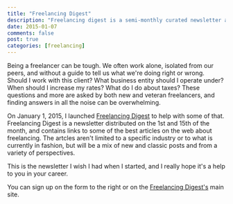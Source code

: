 ```yaml
---
title: "Freelancing Digest"
description: "Freelancing digest is a semi-monthly curated newsletter about freelancing"
date: 2015-01-07
comments: false
post: true
categories: [freelancing]
---
```


Being a freelancer can be tough. We often work alone, isolated from our peers,
and without a guide to tell us what we're doing right or wrong. Should I work
with this client? What business entity should I operate under? When should I
increase my rates? What do I do about taxes? These questions and more are asked
by both new and veteran freelancers, and finding answers in all the noise can be
overwhelming.

On January 1, 2015, I launched [Freelancing
Digest](http://freelancingdigest.com) to help with some of that. Freelancing
Digest is a newsletter distributed on the 1st and 15th of the month, and
contains links to some of the best articles on the web about freelancing. The
artcles aren't limited to a specific industry or to what is currently in
fashion, but will be a mix of new and classic posts and from a variety of
perspectives.

This is the newsletter I wish I had when I started, and I really hope it's a
help to you in your career. 

You can sign up on the form to the right or on the [Freelancing
Digest's](http://freelancingdigest.com) main site.
